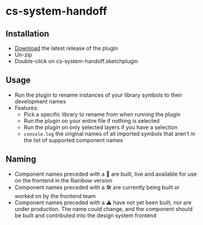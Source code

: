 # cs-system-handoff

## Installation

- [Download](https://github.com/sebcglbailey/cs-system-handoff/releases/latest) the latest release of the plugin
- Un-zip
- Double-click on cs-system-handoff.sketchplugin

## Usage

- Run the plugin to rename instances of your library symbols to their development names
- Features:
  - Pick a specific library to rename from when running the plugin
  - Run the plugin on your entire file if nothing is selected
  - Run the plugin on only selected layers if you have a selection
  - `console.log` the original names of all imported symbols that aren't in the list of supported component names

## Naming

- Component names preceded with a 🌈 are built, live and available for use on the frontend in the Rainbow version
- Component names preceded with a 🛠 are currently being built or worked on by the frontend team
- Component names preceded with a ⚠️ have not yet been built, nor are under production. The name could change, and the component should be built and contributed into the design system frontend
